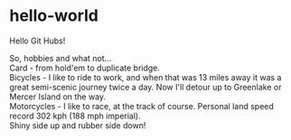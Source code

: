 hello-world
===========

Hello Git Hubs! 

So, hobbies and what not...  
Card - from hold'em to duplicate bridge.  
Bicycles - I like to ride to work, and when that was 13 miles away it was a great semi-scenic journey twice a day. Now I'll detour up to Greenlake or Mercer Island on the way.  
Motorcycles - I like to race, at the track of course. Personal land speed record 302 kph (188 mph imperial).  
Shiny side up and rubber side down!  
